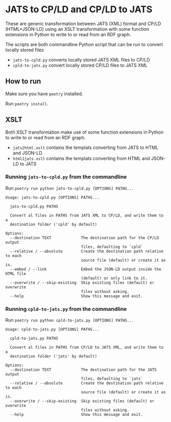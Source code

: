 # JATS to CP/LD and CP/LD to JATS

These are generic transformation between JATS (XML) format and CP/LD (HTML+JSON-LD) using an XSLT transformation with some function extensions in Python to write to or read from an RDF graph.

The scripts are both commandline Python script that can be run to convert locally stored files

- `jats-to-cpld.py` converts locally stored JATS XML files to CP/LD
- `cpld-to-jats.py` convert locally stored CP/LD files to JATS XML


## How to run
Make sure you have `poetry` installed.

Run `poetry install`.

## XSLT

Both XSLT transformation make use of some function extensions in Python to write to or read from an RDF graph.

- `jats2html.xslt` contains the templats converting from JATS to HTML and JSON-LD
- `html2jats.xslt` contains the templats converting from HTML and JSON-LD to JATS

### Running `jats-to-cpld.py` from the commandline

Run `poetry run python jats-to-cpld.py [OPTIONS] PATHS...` 

```
Usage: jats-to-cpld.py [OPTIONS] PATHS...

  jats-to-cpld.py PATHS

  Convert al files in PATHS from JATS XML to CP/LD, and write them to a
  destination folder ('cpld' by default)

Options:
  --destination TEXT             The destination path for the CP/LD output
                                 files, defaulting to `cpld`
  --relative / --absolute        Create the destination path relative to each
                                 source file (default) or create it as is.
  --embed / --link               Embed the JSON-LD output inside the HTML file
                                 (default) or only link to it.
  --overwrite / --skip-existing  Skip existing files (default) or overwrite
                                 files without asking.
  --help                         Show this message and exit.
```

### Running `cpld-to-jats.py` from the commandline

Run `poetry run python cpld-to-jats.py [OPTIONS] PATHS...` 

```
Usage: cpld-to-jats.py [OPTIONS] PATHS...

  cpld-to-jats.py PATHS

  Convert al files in PATHS from CP/LD to JATS XML, and write them to a
  destination folder ('jats' by default)

Options:
  --destination TEXT             The destination path for the JATS output
                                 files, defaulting to `jats`
  --relative / --absolute        Create the destination path relative to each
                                 source file (default) or create it as is.
  --overwrite / --skip-existing  Skip existing files (default) or overwrite
                                 files without asking.
  --help                         Show this message and exit.
```

